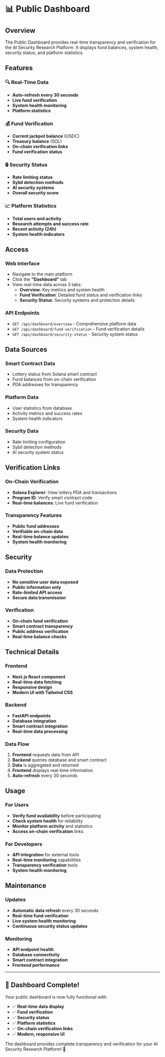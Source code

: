 # 📊 Public Dashboard

## Overview

The Public Dashboard provides real-time transparency and verification for the AI Security Research Platform. It displays fund balances, system health, security status, and platform statistics.

## Features

### 🔍 **Real-Time Data**
- **Auto-refresh every 30 seconds**
- **Live fund verification**
- **System health monitoring**
- **Platform statistics**

### 💰 **Fund Verification**
- **Current jackpot balance** (USDC)
- **Treasury balance** (SOL)
- **On-chain verification links**
- **Fund verification status**

### 🔒 **Security Status**
- **Rate limiting status**
- **Sybil detection methods**
- **AI security systems**
- **Overall security score**

### 📈 **Platform Statistics**
- **Total users and activity**
- **Research attempts and success rate**
- **Recent activity (24h)**
- **System health indicators**

## Access

### **Web Interface**
- Navigate to the main platform
- Click the **"Dashboard"** tab
- View real-time data across 3 tabs:
  - **Overview**: Key metrics and system health
  - **Fund Verification**: Detailed fund status and verification links
  - **Security Status**: Security systems and protection details

### **API Endpoints**
- `GET /api/dashboard/overview` - Comprehensive platform data
- `GET /api/dashboard/fund-verification` - Fund verification details
- `GET /api/dashboard/security-status` - Security system status

## Data Sources

### **Smart Contract Data**
- Lottery status from Solana smart contract
- Fund balances from on-chain verification
- PDA addresses for transparency

### **Platform Data**
- User statistics from database
- Activity metrics and success rates
- System health indicators

### **Security Data**
- Rate limiting configuration
- Sybil detection methods
- AI security system status

## Verification Links

### **On-Chain Verification**
- **Solana Explorer**: View lottery PDA and transactions
- **Program ID**: Verify smart contract code
- **Real-time balances**: Live fund verification

### **Transparency Features**
- **Public fund addresses**
- **Verifiable on-chain data**
- **Real-time balance updates**
- **System health monitoring**

## Security

### **Data Protection**
- **No sensitive user data exposed**
- **Public information only**
- **Rate-limited API access**
- **Secure data transmission**

### **Verification**
- **On-chain fund verification**
- **Smart contract transparency**
- **Public address verification**
- **Real-time balance checks**

## Technical Details

### **Frontend**
- **Next.js React component**
- **Real-time data fetching**
- **Responsive design**
- **Modern UI with Tailwind CSS**

### **Backend**
- **FastAPI endpoints**
- **Database integration**
- **Smart contract integration**
- **Real-time data processing**

### **Data Flow**
1. **Frontend** requests data from API
2. **Backend** queries database and smart contract
3. **Data** is aggregated and returned
4. **Frontend** displays real-time information
5. **Auto-refresh** every 30 seconds

## Usage

### **For Users**
- **Verify fund availability** before participating
- **Check system health** for reliability
- **Monitor platform activity** and statistics
- **Access on-chain verification** links

### **For Developers**
- **API integration** for external tools
- **Real-time monitoring** capabilities
- **Transparency verification** tools
- **System health monitoring**

## Maintenance

### **Updates**
- **Automatic data refresh** every 30 seconds
- **Real-time fund verification**
- **Live system health monitoring**
- **Continuous security status updates**

### **Monitoring**
- **API endpoint health**
- **Database connectivity**
- **Smart contract integration**
- **Frontend performance**

---

## 🎯 **Dashboard Complete!**

Your public dashboard is now fully functional with:
- ✅ **Real-time data display**
- ✅ **Fund verification**
- ✅ **Security status**
- ✅ **Platform statistics**
- ✅ **On-chain verification links**
- ✅ **Modern, responsive UI**

The dashboard provides complete transparency and verification for your AI Security Research Platform! 🚀
